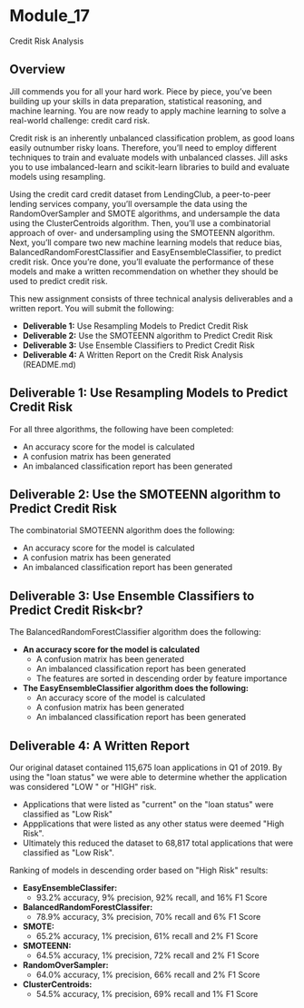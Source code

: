 # Module_17
Credit Risk Analysis

## Overview
Jill commends you for all your hard work. Piece by piece, you’ve been building up your skills in data preparation, statistical reasoning, and machine learning. You are now ready to apply machine learning to solve a real-world challenge: credit card risk.

Credit risk is an inherently unbalanced classification problem, as good loans easily outnumber risky loans. Therefore, you’ll need to employ different techniques to train and evaluate models with unbalanced classes. Jill asks you to use imbalanced-learn and scikit-learn libraries to build and evaluate models using resampling.

Using the credit card credit dataset from LendingClub, a peer-to-peer lending services company, you’ll oversample the data using the RandomOverSampler and SMOTE algorithms, and undersample the data using the ClusterCentroids algorithm. Then, you’ll use a combinatorial approach of over- and undersampling using the SMOTEENN algorithm. Next, you’ll compare two new machine learning models that reduce bias, BalancedRandomForestClassifier and EasyEnsembleClassifier, to predict credit risk. Once you’re done, you’ll evaluate the performance of these models and make a written recommendation on whether they should be used to predict credit risk.

This new assignment consists of three technical analysis deliverables and a written report. You will submit the following:

  - **Deliverable 1:** Use Resampling Models to Predict Credit Risk<br>
  - **Deliverable 2:** Use the SMOTEENN algorithm to Predict Credit Risk<br>
  - **Deliverable 3:** Use Ensemble Classifiers to Predict Credit Risk<br>
  - **Deliverable 4:** A Written Report on the Credit Risk Analysis (README.md)<br>

## Deliverable 1: Use Resampling Models to Predict Credit Risk<br>
For all three algorithms, the following have been completed:
   - An accuracy score for the model is calculated 
   - A confusion matrix has been generated 
   - An imbalanced classification report has been generated

## Deliverable 2: Use the SMOTEENN algorithm to Predict Credit Risk<br>
The combinatorial SMOTEENN algorithm does the following:
  - An accuracy score for the model is calculated
  - A confusion matrix has been generated
  - An imbalanced classification report has been generated
## Deliverable 3: Use Ensemble Classifiers to Predict Credit Risk<br?
The BalancedRandomForestClassifier algorithm does the following:
  
  - **An accuracy score for the model is calculated**
    - A confusion matrix has been generated
    - An imbalanced classification report has been generated
    - The features are sorted in descending order by feature importance
  - **The EasyEnsembleClassifier algorithm does the following:**
    - An accuracy score of the model is calculated
    - A confusion matrix has been generated
    - An imbalanced classification report has been generated
## Deliverable 4: A Written Report

Our original dataset contained 115,675 loan applications in Q1 of 2019. By using the "loan status" we were able to determine whether the application was considered "LOW " or "HIGH" risk. 
 - Applications that were listed as  "current" on the "loan status" were classified as "Low Risk" 
 - Appplications that were listed as any other status were deemed "High Risk". 
 - Ultimately this reduced the dataset to 68,817 total applications that were classified as "Low Risk".

Ranking of models in descending order based on "High Risk" results:
  - **EasyEnsembleClassifer:** 
      - 93.2% accuracy, 9% precision, 92% recall, and 16% F1 Score
  - **BalancedRandomForestClassifer:** 
      - 78.9% accuracy, 3% precision, 70% recall and 6% F1 Score
  - **SMOTE:** 
      - 65.2% accuracy, 1% precision, 61% recall and 2% F1 Score
  - **SMOTEENN:** 
      - 64.5% accuracy, 1% precision, 72% recall and 2% F1 Score
  - **RandomOverSampler:** 
      - 64.0% accuracy, 1% precision, 66% recall and 2% F1 Score
  - **ClusterCentroids:** 
      - 54.5% accuracy, 1% precision, 69% recall and 1% F1 Score
